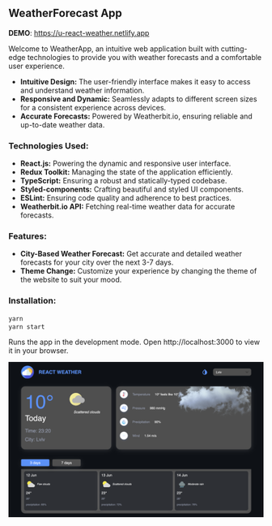 ## WeatherForecast App

**DEMO**: https://u-react-weather.netlify.app



Welcome to WeatherApp, an intuitive web application built with cutting-edge technologies to provide you with weather forecasts and a comfortable user experience.

- **Intuitive Design:** The user-friendly interface makes it easy to access and understand weather information.
- **Responsive and Dynamic:** Seamlessly adapts to different screen sizes for a consistent experience across devices.
- **Accurate Forecasts:** Powered by Weatherbit.io, ensuring reliable and up-to-date weather data.

### Technologies Used:

- **React.js:** Powering the dynamic and responsive user interface.
- **Redux Toolkit:** Managing the state of the application efficiently.
- **TypeScript:** Ensuring a robust and statically-typed codebase.
- **Styled-components:** Crafting beautiful and styled UI components.
- **ESLint:** Ensuring code quality and adherence to best practices.
- **Weatherbit.io API:** Fetching real-time weather data for accurate forecasts.

### Features:

- **City-Based Weather Forecast:** Get accurate and detailed weather forecasts for your city over the next 3-7 days.
- **Theme Change:** Customize your experience by changing the theme of the website to suit your mood.


### Installation:

```
yarn
yarn start
```
Runs the app in the development mode.
Open http://localhost:3000 to view it in your browser.

![Screenshot 2023-06-12 at 23.20.18](/weather-app.png)


